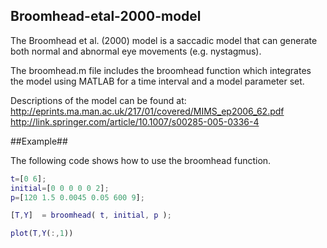 ## Broomhead-etal-2000-model ##

The Broomhead et al. (2000) model is a saccadic model that can generate both normal and abnormal eye movements (e.g. nystagmus).

The broomhead.m file includes the broomhead function which integrates the model using MATLAB for a time interval and a model parameter set.

Descriptions of the model can be found at:
http://eprints.ma.man.ac.uk/217/01/covered/MIMS_ep2006_62.pdf
http://link.springer.com/article/10.1007/s00285-005-0336-4

##Example##

The following code shows how to use the broomhead function.

```matlab
t=[0 6];
initial=[0 0 0 0 0 2];
p=[120 1.5 0.0045 0.05 600 9];

[T,Y]  = broomhead( t, initial, p );

plot(T,Y(:,1))
```

